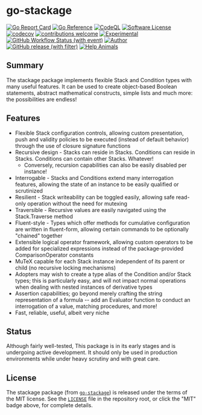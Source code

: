 # go-stackage

[![Go Report Card](https://goreportcard.com/badge/github.com/JesseCoretta/go-stackage)](https://goreportcard.com/report/github.com/JesseCoretta/go-stackage) [![Go Reference](https://pkg.go.dev/badge/github.com/JesseCoretta/go-stackage.svg)](https://pkg.go.dev/github.com/JesseCoretta/go-stackage) [![CodeQL](https://github.com/JesseCoretta/go-stackage/workflows/CodeQL/badge.svg)](https://github.com/JesseCoretta/go-stackage/actions/workflows/github-code-scanning/codeql) [![Software License](https://img.shields.io/badge/license-MIT-brightgreen.svg?style=flat)](https://github.com/JesseCoretta/go-stackage/blob/main/LICENSE) [![codecov](https://codecov.io/gh/JesseCoretta/go-stackage/graph/badge.svg?token=RLW4DHLKQP)](https://codecov.io/gh/JesseCoretta/go-stackage) [![contributions welcome](https://img.shields.io/badge/contributions-welcome-brightgreen.svg?style=flat)](https://github.com/JesseCoretta/go-stackage/issues) [![Experimental](https://img.shields.io/badge/experimental-blue?logoColor=blue&label=%F0%9F%A7%AA%20%F0%9F%94%AC&labelColor=blue&color=gray)](https://github.com/JesseCoretta/JesseCoretta/blob/main/EXPERIMENTAL.md) [![GitHub Workflow Status (with event)](https://img.shields.io/github/actions/workflow/status/jessecoretta/go-stackage/go.yml?event=push)](https://github.com/JesseCoretta/go-stackage/actions/workflows/go.yml) [![Author](https://img.shields.io/badge/author-Jesse_Coretta-darkred?label=%F0%9F%94%BA&labelColor=indigo&color=maroon)](mailto:jesse.coretta@icloud.com) [![GitHub release (with filter)](https://img.shields.io/github/v/release/JesseCoretta/go-stackage)](https://github.com/JesseCoretta/go-stackage/releases) [![Help Animals](https://img.shields.io/badge/help_animals-gray?label=%F0%9F%90%BE%20%F0%9F%98%BC%20%F0%9F%90%B6&labelColor=yellow)](https://github.com/JesseCoretta/JesseCoretta/blob/main/DONATIONS.md)

## Summary

The stackage package implements flexible Stack and Condition types with many useful features. It can be used to create object-based Boolean statements, abstract mathematical constructs, simple lists and much more: the possibilities are endless!

## Features

  - Flexible Stack configuration controls, allowing custom presentation, push and validity policies to be executed (instead of default behavior) through the use of closure signature functions
  - Recursive design - Stacks can reside in Stacks. Conditions can reside in Stacks. Conditions can contain other Stacks. Whatever!
    - Conversely, recursion capabilities can also be easily disabled per instance!
  - Interrogable - Stacks and Conditions extend many interrogation features, allowing the state of an instance to be easily qualified or scrutinized
  - Resilient - Stack writeability can be toggled easily, allowing safe read-only operation without the need for mutexing
  - Traversible - Recursive values are easily navigated using the Stack.Traverse method
  - Fluent-style - Types which offer methods for cumulative configuration are written in fluent-form, allowing certain commands to be optionally "chained" together
  - Extensible logical operator framework, allowing custom operators to be added for specialized expressions instead of the package-provided ComparisonOperator constants
  - MuTeX capable for each Stack instance independent of its parent or child (no recursive locking mechanisms)
  - Adopters may wish to create a type alias of the Condition and/or Stack types; this is particularly easy, and will not impact normal operations when dealing with nested instances of derivative types
  - Assertion capabilities; go beyond merely crafting the string representation of a formula -- add an Evaluator function to conduct an interrogation of a value, matching procedures, and more!
  - Fast, reliable, useful, albeit very niche

## Status

Although fairly well-tested, This package is in its early stages and is undergoing active development. It should only be used in production environments while under heavy scrutiny and with great care.

## License

The stackage package (from [`go-stackage`](https://github.com/JesseCoretta/go-stackage)) is released under the terms of the MIT license. See the [`LICENSE`](https://github.com/JesseCoretta/go-stackage/blob/main/LICENSE) file in the repository root, or click the "MIT" badge above, for complete details.

